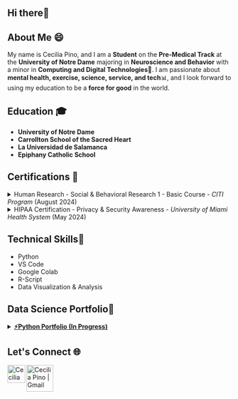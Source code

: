## Hi there👋

<!--
**cpino2/cpino2** is a ✨ _special_ ✨ repository because its `README.md` (this file) appears on your GitHub profile.

Here are some ideas to get you started:

- 🔭 I’m currently working on ...
- 🌱 I’m currently learning ...
- 👯 I’m looking to collaborate on ...
- 🤔 I’m looking for help with ...
- 💬 Ask me about ...
- 📫 How to reach me: ..
- 😄 Pronouns: ...
- ⚡ Fun fact: ...
-->

## About Me 😄
My name is Cecilia Pino, and I am a **Student** on the **Pre-Medical Track** at the **University of Notre Dame** majoring in **Neuroscience and Behavior** with a minor in **Computing and Digital Technologies**🏰. I am passionate about **mental health, exercise, science, service, and tech**📊, and I look forward to using my education to be a **force for good** in the world.

## Education 🎓
- **University of Notre Dame**
- **Carrollton School of the Sacred Heart**
- **La Universidad de Salamanca**
- **Epiphany Catholic School**

## Certifications 📜
<details><summary>
Human Research - Social & Behavioral Research 1 - Basic Course - <em>CITI Program</em> (August 2024)
</summary></details>
<details><summary>
HIPAA Certification - Privacy & Security Awareness - <em>University of Miami Health System</em> (May 2024)
</summary></details>

## Technical Skills🤔
- Python
- VS Code
- Google Colab
- R-Script
- Data Visualization & Analysis

## Data Science Portfolio🚀
<details><summary>
<a href='https://github.com/cpino2/PINO-Python-Portfolio'><strong>⚡Python Portfolio (In Progress)</strong></a>
</summary>
<br>
<strong>Skills</strong>
</details>

## Let's Connect 🌐
<a href="https://www.linkedin.com/in/cecilia-pino-004846289/">
  <img align="left" alt="Cecilia Pino | LinkedIN" width="40px" src="assets/linkedin.png"/>
</a>
<a href="mailto:cpino2@nd.edu">
  <img align="left" alt="Cecilia Pino | Gmail" width="60px" src="assets/gmail.png"/>
</a>
